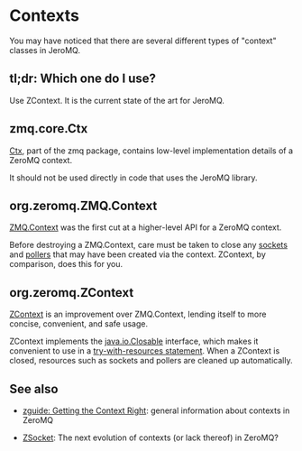 # Contexts

You may have noticed that there are several different types of "context" classes
in JeroMQ.

## tl;dr: Which one do I use?

Use ZContext. It is the current state of the art for JeroMQ.

## zmq.core.Ctx

[Ctx][ctx], part of the zmq package, contains low-level implementation details
of a ZeroMQ context.

It should not be used directly in code that uses the JeroMQ library.

## org.zeromq.ZMQ.Context

[ZMQ.Context][zmq-context] was the first cut at a higher-level API for a ZeroMQ
context.

Before destroying a ZMQ.Context, care must be taken to close any
[sockets](sockets.md) and [pollers](pollers.md) that may have been created via
the context. ZContext, by comparison, does this for you.

## org.zeromq.ZContext

[ZContext][zcontext] is an improvement over ZMQ.Context, lending itself to more
concise, convenient, and safe usage.

ZContext implements the [java.io.Closable][closable] interface, which makes it
convenient to use in a [try-with-resources statement][try-with-resources].  When
a ZContext is closed, resources such as sockets and pollers are cleaned up
automatically.

## See also

* [zguide: Getting the Context Right][zguide-contexts]: general information
  about contexts in ZeroMQ

* [ZSocket][zsocket]: The next evolution of contexts (or lack thereof) in
  ZeroMQ?


[ctx]: http://static.javadoc.io/org.zeromq/jeromq/0.4.3/zmq/Ctx.html
[zmq-context]: https://static.javadoc.io/org.zeromq/jeromq/0.6.0/org/zeromq/ZMQ.Context.html
[zcontext]: https://static.javadoc.io/org.zeromq/jeromq/0.6.0/org/zeromq/ZContext.html
[closable]: https://docs.oracle.com/javase/8/docs/api/java/io/Closeable.html
[try-with-resources]: https://docs.oracle.com/javase/tutorial/essential/exceptions/tryResourceClose.html
[zguide-contexts]: https://zguide.zeromq.org/docs/chapter1/#Getting-the-Context-Right
[zsocket]: https://static.javadoc.io/org.zeromq/jeromq/0.6.0/org/zeromq/ZSocket.html
